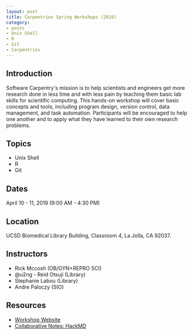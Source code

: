 ```yaml
---
layout: post
title: Carpentries Spring Workshops (2019)
category:
- posts
- Unix Shell
- R
- Git
- Carpentries
---
```


## Introduction
Software Carpentry's mission is to help scientists and engineers get more research done in less time and with less pain by teaching them basic lab skills for scientific computing. This hands-on workshop will cover basic concepts and tools, including program design, version control, data management, and task automation. Participants will be encouraged to help one another and to apply what they have learned to their own research problems.

## Topics
* Unix Shell
* R
* Git

## Dates
April 10 - 11, 2019 (9:00 AM - 4:30 PM)

## Location
UCSD Biomedical Library Building, Classroom 4, La Jolla, CA 92037.


## Instructors
* Rick Mccosh (OB/GYN+REPRO SCI)
* @u2ng - Reid Otsuji (Library)
* Stephanie Labou (Library)
* Andre Paloczy (SIO)

## Resources
* [Workshop Website](https://ucsdlib.github.io/2019-04-10-UCSD/)
* [Collaborative Notes: HackMD](https://hackmd.io/AybXy1kCRSKtfx7fgQQelA)
